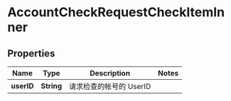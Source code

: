 

# AccountCheckRequestCheckItemInner


## Properties

| Name | Type | Description | Notes |
|------------ | ------------- | ------------- | -------------|
|**userID** | **String** | 请求检查的帐号的 UserID |  |




